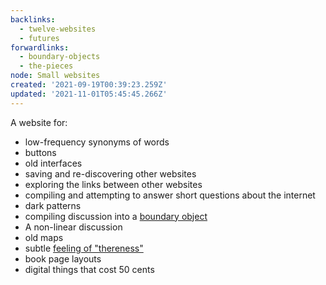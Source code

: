 ```yaml
---
backlinks:
  - twelve-websites
  - futures
forwardlinks:
  - boundary-objects
  - the-pieces
node: Small websites
created: '2021-09-19T00:39:23.259Z'
updated: '2021-11-01T05:45:45.266Z'
---
```

A website for:

- low-frequency synonyms of words
- buttons 
- old interfaces
- saving and re-discovering other websites
- exploring the links between other websites
- compiling and attempting to answer short questions about the internet
- dark patterns
- compiling discussion into a [boundary object](boundary-objects.md)
- A non-linear discussion 
- old maps
- subtle [feeling of "thereness"](the-pieces.md)
- book page layouts
- digital things that cost 50 cents 
